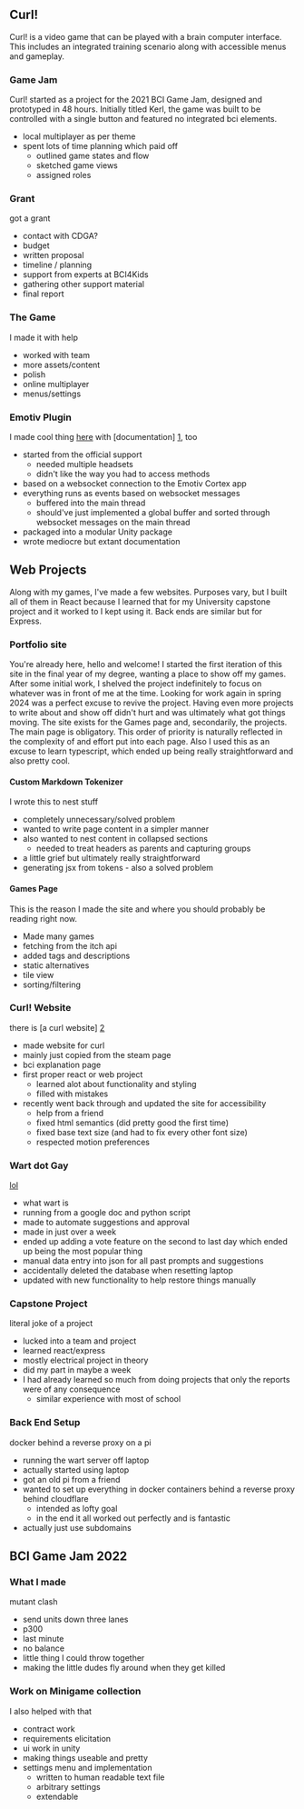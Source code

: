 ## Curl!
Curl! is a video game that can be played with a brain computer interface. This includes an integrated training scenario along with accessible menus and gameplay.

### Game Jam
Curl! started as a project for the 2021 BCI Game Jam, designed and prototyped in 48 hours. Initially titled Kerl, the game was built to be controlled with a single button and featured no integrated bci elements.

- local multiplayer as per theme
- spent lots of time planning which paid off
  - outlined game states and flow
  - sketched game views
  - assigned roles

### Grant
got a grant

- contact with CDGA?
- budget
- written proposal
- timeline / planning
- support from experts at BCI4Kids
- gathering other support material
- final report

### The Game
I made it with help

- worked with team
- more assets/content
- polish
- online multiplayer
- menus/settings

### Emotiv Plugin
I made cool thing [here][0] with [documentation] [1], too

- started from the official support
  - needed multiple headsets
  - didn't like the way you had to access methods
- based on a websocket connection to the Emotiv Cortex app
- everything runs as events based on websocket messages
  - buffered into the main thread
  - should've just implemented a global buffer and sorted through websocket messages on the main thread
- packaged into a modular Unity package
- wrote mediocre but extant documentation


## Web Projects
Along with my games, I've made a few websites. Purposes vary, but I built all of them in React because I learned that for my University capstone project and it worked to I kept using it. Back ends are similar but for Express.

### Portfolio site
You're already here, hello and welcome!
I started the first iteration of this site in the final year of my degree, wanting a place to show off my games. After some initial work, I shelved the project indefinitely to focus on whatever was in front of me at the time. Looking for work again in spring 2024 was a perfect excuse to revive the project. Having even more projects to write about and show off didn't hurt and was ultimately what got things moving. The site exists for the Games page and, secondarily, the projects. The main page is obligatory. This order of priority is naturally reflected in the complexity of and effort put into each page. Also I used this as an excuse to learn typescript, which ended up being really straightforward and also pretty cool.

#### Custom Markdown Tokenizer
I wrote this to nest stuff

- completely unnecessary/solved problem
- wanted to write page content in a simpler manner
- also wanted to nest content in collapsed sections
  - needed to treat headers as parents and capturing groups
- a little grief but ultimately really straightforward
- generating jsx from tokens - also a solved problem

#### Games Page
This is the reason I made the site and where you should probably be reading right now.

- Made many games
- fetching from the itch api
- added tags and descriptions
- static alternatives
- tile view
- sorting/filtering

### Curl! Website
there is [a curl website] [2]

- made website for curl
- mainly just copied from the steam page
- bci explanation page
- first proper react or web project
  - learned alot about functionality and styling
  - filled with mistakes
- recently went back through and updated the site for accessibility
  - help from a friend
  - fixed html semantics (did pretty good the first time)
  - fixed base text size (and had to fix every other font size)
  - respected motion preferences

### Wart dot Gay
[lol][3]

- what wart is
- running from a google doc and python script
- made to automate suggestions and approval
- made in just over a week
- ended up adding a vote feature on the second to last day which ended up being the most popular thing
- manual data entry into json for all past prompts and suggestions
- accidentally deleted the database when resetting laptop
- updated with new functionality to help restore things manually

### Capstone Project
literal joke of a project

- lucked into a team and project
- learned react/express
- mostly electrical project in theory
- did my part in maybe a week
- I had already learned so much from doing projects that only the reports were of any consequence
  - similar experience with most of school

### Back End Setup
docker behind a reverse proxy on a pi

- running the wart server off laptop
- actually started using laptop
- got an old pi from a friend
- wanted to set up everything in docker containers behind a reverse proxy behind cloudflare
  - intended as lofty goal
  - in the end it all worked out perfectly and is fantastic
- actually just use subdomains

## BCI Game Jam 2022
### What I made
mutant clash

- send units down three lanes
- p300
- last minute
- no balance
- little thing I could throw together
- making the little dudes fly around when they get killed

### Work on Minigame collection
I also helped with that

- contract work
- requirements elicitation
- ui work in unity
- making things useable and pretty
- settings menu and implementation
  - written to human readable text file
  - arbitrary settings
  - extendable

[0]: https://github.com/tm-nielsen/CortexPlugin
[1]: https://bonspiel-games.gitbook.io/cortex-unity-plugin/
[2]: https://teamcurl.ca
[3]: https://wart.gay
